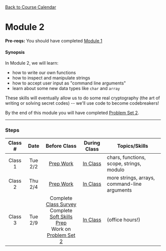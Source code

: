 [Back to Course Calendar](../../..)
# Module 2

**Pre-reqs:** You should have completed [Module 1](../module1)

#### Synopsis 

In Module 2, we will learn:
* how to write our own functions
* how to inspect and manipulate strings
* how to accept user input as "command line arguments"
* learn about some new data types like `char` and `array`

These skills will eventually allow us to do some real cryptography (the art of writing or solving secret codes) -- we'll use code to become codebreakers!

By the end of this module you will have completed [Problem Set 2](./materials/problem-set).

*** 

### Steps

Class # | Date | Before Class | During Class | Topics/Skills
:--------:|:---:|:------------:|:------------:|-----------------------|
Class 1 | Tue 2/2 | [Prep Work](./materials/class1-prep) | [In Class](./materials/class1) | chars, functions, scope, strings, modulo|
Class 2 | Thu 2/4 | [Prep Work](./materials/class2-prep) | [In Class](./materials/class2) | more strings, arrays, command-line arguments |
Class 3 | Tue 2/9 | Complete <a href="https://docs.google.com/forms/d/1tpkXqZVOegq4elogdPHRs5YLS_rSAUyMkh-SzlGmQyU/viewform" target="_blank">Class Survey</a><br>Complete [Soft Skills Prep](./materials/soft-skills)<br>Work on [Problem Set 2](./materials/problem-set) | [In Class](./materials/class3) | (office hours!)|


  
